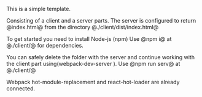 This is a simple template.

Consisting of a client and a server parts. The server is configured to return @index.html@ from the directory @./client/dist/index.html@

To get started you need to install Node-js (npm)
Use @npm i@ at @./client/@ for dependencies.

You can safely delete the folder with the server and continue working with the client part using(webpack-dev-server ). Use @npm run serv@ at @./client/@ 

Webpack hot-module-replacement and react-hot-loader are already connected.
